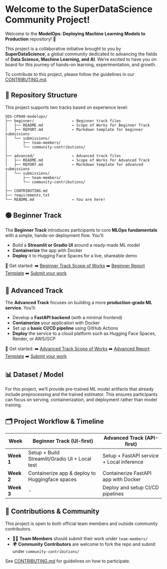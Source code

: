 # Welcome to the SuperDataScience Community Project!

Welcome to the **ModelOps: Deploying Machine Learning Models to Production** repository! 🎉

This project is a collaborative initiative brought to you by **SuperDataScience**, a global community dedicated to advancing the fields of **Data Science, Machine Learning, and AI**. We’re excited to have you on board for this journey of hands-on learning, experimentation, and growth.

To contribute to this project, please follow the guidelines in our [CONTRIBUTING.md](./CONTRIBUTING.md).


## 📂 Repository Structure

This project supports two tracks based on experience level:

```
SDS-CP040-modelops/
├── beginner/                 ← Beginner track files
│   ├── README.md             ← Scope of Works for Beginner Track
│   ├── REPORT.md             ← Markdown template for beginner submissions
│   └── submissions/
│       ├── team-members/
│       └── community-contributions/
│
├── advanced/                 ← Advanced track files
│   ├── README.md             ← Scope of Works for Advanced Track
│   ├── REPORT.md             ← Markdown template for advanced submissions
│   └── submissions/
│       ├── team-members/
│       └── community-contributions/
│
├── CONTRIBUTING.md
├── requirements.txt
└── README.md                 ← You are here!
```


## 🟢 Beginner Track

The **Beginner Track** introduces participants to core **MLOps fundamentals** with a simple, hands-on deployment flow. You’ll:

* Build a **Streamlit or Gradio UI** around a ready-made ML model
* **Containerize** the app with Docker
* **Deploy** it to Hugging Face Spaces for a live, shareable demo

📌 Get started:
➡️ [Beginner Track Scope of Works](./beginner/README.md)
➡️ [Beginner Report Template](./beginner/REPORT.md)
➡️ [Submit your work](./beginner/submissions/)


## 🔴 Advanced Track

The **Advanced Track** focuses on building a more **production-grade ML service**. You’ll:

* Develop a **FastAPI backend** (with a minimal frontend)
* **Containerize** your application with Docker
* Set up a **basic CI/CD pipeline** using GitHub Actions
* **Deploy** the service to a cloud platform such as Hugging Face Spaces, Render, or AWS/GCP

📌 Get started:
➡️ [Advanced Track Scope of Works](./advanced/README.md)
➡️ [Advanced Report Template](./advanced/REPORT.md)
➡️ [Submit your work](./advanced/submissions/)


## 📊 Dataset / Model

For this project, we’ll provide pre-trained ML model artifacts that already include preprocessing and the trained estimator. This ensures participants can focus on serving, containerization, and deployment rather than model training.

## 🗂️ Project Workflow & Timeline

| Week       | Beginner Track (UI-first)                      | Advanced Track (API-first)                  |
| ---------- | ---------------------------------------------- | ------------------------------------------- |
| **Week 1** | Setup + Build Streamlit/Gradio UI + Local test | Setup + FastAPI service + Local inference   |
| **Week 2** | Containerize app & deploy to Huggingface spaces| Containerize FastAPI app with Docker        |
| **Week 3** |                      -                         | Deploy and setup CI/CD pipelines            |


## 🙌 Contributions & Community

This project is open to both official team members and outside community contributors.

* 🧑‍💻 **Team Members** should submit their work under `team-members/`
* 🌍 **Community Contributors** are welcome to fork the repo and submit under `community-contributions/`

See [CONTRIBUTING.md](./CONTRIBUTING.md) for guidelines on how to participate.

